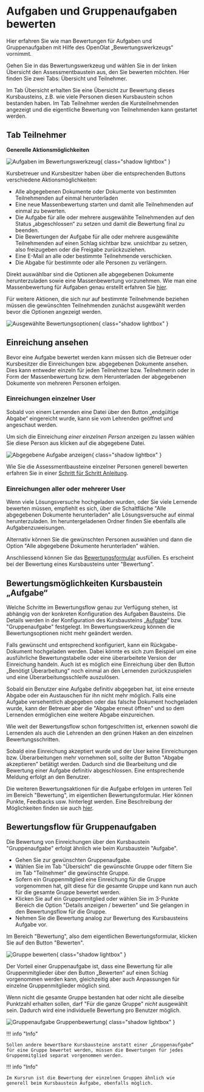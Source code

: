 # Aufgaben und Gruppenaufgaben bewerten

Hier erfahren Sie wie man Bewertungen für Aufgaben und Gruppenaufgaben mit Hilfe des OpenOlat „Bewertungswerkzeugs“ vornimmt.

Gehen Sie in das Bewertungswerkzeug und wählen Sie in der linken Übersicht den Assessmentbaustein aus, den Sie bewerten möchten. Hier finden Sie zwei Tabs: Übersicht und Teilnehmer. 

Im Tab Übersicht erhalten Sie eine Übersicht zur Bewertung dieses Kursbausteins, z.B. wie viele Personen diesen Kursbaustein schon bestanden haben. 
Im Tab Teilnehmer werden die Kursteilnehmenden angezeigt und die eigentliche Bewertung von Teilnehmenden kann gestartet werden.  

## Tab Teilnehmer

**Generelle Aktionsmöglichkeiten**

![Aufgaben im Bewertungswerkzeug](assets/Bewertungswerkzeug_Aufgabe_TN_172.png){ class="shadow lightbox" }

Kursbetreuer und Kursbesitzer haben über die entsprechenden Buttons verschiedene Aktionsmöglichkeiten: 

* Alle abgegebenen Dokumente oder Dokumente von bestimmten Teilnehmenden auf einmal herunterladen
* Eine neue Massenbewertung starten und damit alle Teilnehmenden auf einmal zu bewerten.
* Die Aufgabe für alle oder mehrere ausgewählte Teilnehmenden auf den Status „abgeschlossen“ zu setzen und damit die Bewertung final zu beenden. 
* Die Bewertungen der Aufgabe für alle oder mehrere ausgewählte Teilnehmenden auf einen Schlag sichtbar bzw. unsichtbar zu setzen, also freizugeben oder die Freigabe zurückzuziehen.
* Eine E-Mail an alle oder bestimmte Teilnehmende verschicken.
* Die Abgabe für bestimmte oder alle Personen zu verlängern.

Direkt auswählbar sind die Optionen alle abgegebenen Dokumente herunterzuladen sowie eine Massenbewertung vorzunehmen. 
Wie man eine Massenbewertung für Aufgaben genau erstellt erfahren Sie [hier](../how-to/create_a_bulk_assessment_for_submission_tasks.de.md).

Für weitere Aktionen, die sich nur auf bestimmte Teilnehmende beziehen müssen die gewünschten Teilnehmenden zunächst ausgewählt werden bevor die Optionen angezeigt werden.

![Ausgewählte Bewertungsoptionen](assets/Bewertungswerkzeug_Aufgabe_TN1_172.png){ class="shadow lightbox" }

## Einreichung ansehen

Bevor eine Aufgabe bewertet werden kann müssen sich die Betreuer oder Kursbesitzer die Einreichungen bzw. abgegebenen Dokumente ansehen. Dies kann entweder einzeln für jeden Teilnehmer bzw. Teilnehmerin oder in Form der Massenbewertung bzw. dem Herunterladen der abgegebenen Dokumente von mehreren Personen erfolgen. 

### Einreichungen einzelner User

Sobald von einem Lernenden eine Datei über den Button „endgültige Abgabe“ eingereicht wurde, kann sie vom Lehrenden geöffnet und angeschaut werden.

Um sich die Einreichung _einer einzelnen Person_ anzeigen zu lassen wählen Sie diese Person aus klicken auf die abgegebene Datei. 

![Abgegebene Aufgabe anzeigen](assets/Aufgabe_abgegeben.png){ class="shadow lightbox" }

Wie Sie die Assessmentbausteine einzelner Personen generell bewerten erfahren Sie  in einer [Schritt für Schritt Anleitung](Assessment_of_learners.de.md).

### Einreichungen aller oder mehrerer User

Wenn viele Lösungsversuche hochgeladen wurden, oder Sie viele Lernende bewerten müssen, empfiehlt es sich, über die Schaltfläche "Alle abgegebenen Dokumente herunterladen" alle Lösungsversuche auf einmal herunterzuladen. Im heruntergeladenen Ordner finden Sie ebenfalls alle Aufgabenzuweisungen. 

Alternativ können Sie die gewünschten Personen auswählen und dann die Option "Alle abgegebene Dokumente herunterladen" wählen. 

Anschliessend können Sie das [Bewertungsformular](The_assessment_form.de.md) ausfüllen. Es erscheint bei der Bewertung eines Kursbausteins unter "Bewertung".


## Bewertungsmöglichkeiten  Kursbaustein „Aufgabe“

Welche Schritte im Bewertungsflow genau zur Verfügung stehen, ist abhängig von der konkreten Konfiguration des Aufgaben Bausteins. Die Details werden in der Konfiguration des Kursbausteins „[Aufgabe](../task/Task_-_Further_Configurations.de.md)“ bzw. "Gruppenaufgabe" festgelegt. Im Bewertungswerkzeug können die Bewertungsoptionen nicht mehr geändert werden.

Falls gewünscht und entsprechend konfiguriert, kann ein Rückgabe-Dokument hochgeladen werden. Dabei könnte es sich zum Beispiel um eine ausführliche Bewertungstabelle oder eine überarbeitete Version der Einreichung handeln. Auch ist es möglich eine Einreichung über den Button „Benötigt Überarbeitung“ noch einmal an den Lernenden zurückzuspielen und eine Überarbeitungsschleife auszulösen.

Sobald ein Benutzer eine Aufgabe definitiv abgegeben hat, ist eine erneute Abgabe oder ein Austauschen für ihn nicht mehr möglich. Falls eine Aufgabe versehentlich abgegeben oder das falsche Dokument hochgeladen wurde, kann der Betreuer aber die "Abgabe erneut öffnen" und so dem Lernenden ermöglichen eine weitere Abgabe einzureichen.

Wie weit der Bewertungsflow schon fortgeschritten ist, erkennen sowohl die Lernenden als auch die Lehrenden an den grünen Haken an den einzelnen Bewertungsschritten.

Sobald eine Einreichung akzeptiert wurde und der User keine Einreichungen bzw. Überarbeitungen mehr vornehmen soll, sollte der Button "Abgabe akzeptieren" betätigt werden. Dadurch sind die Bearbeitung und die Bewertung einer Aufgabe definitiv abgeschlossen. Eine entsprechende Meldung erfolgt an den Benutzer.

Die weiteren Bewertungsaktionen für die Aufgabe erfolgen im unteren Teil im Bereich "Bewertung", im eigentlichen Bewertungsformular. Hier können Punkte, Feedbacks usw. hinterlegt werden. Eine Beschreibung der Möglichkeiten finden sie auch [hier](The_assessment_form.de.md).

## Bewertungsflow für Gruppenaufgaben

Die Bewertung von Einreichungen über den Kursbaustein "Gruppenaufgabe" erfolgt ähnlich wie beim Kursbaustein "Aufgabe".

 * Gehen Sie zur gewünschten Gruppenaufgabe.
 * Wählen Sie im Tab "Übersicht" die gewünschte Gruppe oder filtern Sie im Tab "Teilnehmer" die gewünschte Gruppe. 
 * Sofern ein Gruppenmitglied eine Einreichung für die Gruppe vorgenommen hat, gilt diese für die gesamte Gruppe und kann nun auch für die gesamte Gruppe bewertet werden.
 * Klicken Sie auf ein Gruppenmitglied oder wählen Sie im 3-Punkte Bereich die Option "Details anzeigen / bewerten" und Sie gelangen in den Bewertungsflow für die Gruppe. 
 * Nehmen Sie die Bewertung analog zur Bewertung des Kursbausteins Aufgabe vor. 

Im Bereich "Bewertung", also dem eigentlichen Bewertungsformular, klicken Sie auf den Button "Bewerten". 

![Gruppe bewerten](assets/Gruppe_bewerten.png){ class="shadow lightbox" }

Der Vorteil einer Gruppenaufgabe ist, dass eine Bewertung für alle
Gruppenmitglieder über den Button „Bewerten“ auf einen Schlag vorgenommen werden kann, gleichzeitig aber auch Anpassungen für einzelne Gruppenmitglieder möglich sind.

Wenn nicht die gesamte Gruppe bestanden hat oder nicht alle dieselbe Punktzahl erhalten sollen, darf "Für die ganze Gruppe" _nicht_ ausgewählt sein. Dadurch wird eine individuelle Bewertung pro Benutzer möglich.

![Gruppenaufgabe Gruppenbewertung](assets/Gruppenbewertung.png){ class="shadow lightbox" }

!!! info "Info"

    Sollen andere bewertbare Kursbausteine anstatt einer „Gruppenaufgabe“ für eine Gruppe bewertet werden, müssen die Bewertungen für jedes Gruppenmitglied separat vorgenommen werden.

!!! info "Info"

    Im Kursrun ist die Bewertung der einzelnen Gruppen ähnlich wie generell beim Kursbaustein Aufgabe, ebenfalls möglich.
